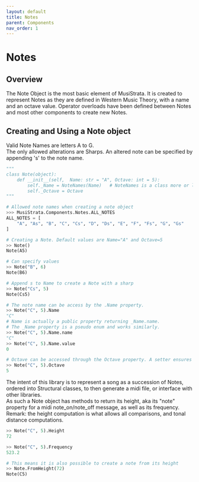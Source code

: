 ```yaml
---
layout: default
title: Notes
parent: Components
nav_order: 1
---
```



# Notes

## Overview  

The Note Object is the most basic element of MusiStrata. It is created to represent Notes as they are defined in Western Music Theory, with a name and an octave value.
Operator overloads have been defined between Notes and most other components to create new Notes.


## Creating and Using a Note object  

Valid Note Names are letters A to G.  
The only allowed alterations are Sharps. An altered note can be specified by appending  's' to the note name.

```python
"""
class Note(object):
    def __init__(self,  Name: str = "A", Octave: int = 5):
        self._Name = NoteNames(Name)   # NoteNames is a class more or less the same functions as an enum
        self._Octave = Octave
"""

# Allowed note names when creating a note object
>>> MusiStrata.Components.Notes.ALL_NOTES
ALL_NOTES = [
    "A", "As", "B", "C", "Cs", "D", "Ds", "E", "F", "Fs", "G", "Gs"
]

# Creating a Note. Default values are Name="A" and Octave=5
>> Note()
Note(A5)

# Can specify values
>> Note("B", 6)
Note(B6)

# Append s to Name to create a Note with a sharp
>> Note("Cs", 5)
Note(Cs5)

# The note name can be access by the .Name property.
>> Note("C", 5).Name
"C"
# Name is actually a public property returning _Name.name. 
# The _Name property is a pseudo enum and works similarly.
>> Note("C", 5).Name.name
"C"
>> Note("C", 5).Name.value
0

# Octave can be accessed through the Octave property. A setter ensures it cannot be negative
>> Note("C", 5).Octave
5

```

The intent of this library is to represent a song as a succession of Notes, ordered into Structural classes, to then generate a midi file, or interface with other libraries.    
As such a Note object has methods to return its height, aka its "note" property for a midi note_on/note_off message, as well as its frequency.  
Remark: the height computation is what allows all comparisons, and tonal distance computations. 

```python
>> Note("C", 5).Height
72

>> Note("C", 5).Frequency
523.2

# This means it is also possible to create a note from its height
>> Note.FromHeight(72)
Note(C5)

```
